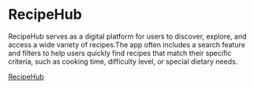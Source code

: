 # RecipeHub


RecipeHub serves as a digital platform for users to discover, explore, and access a wide variety of recipes.The app often includes a search feature and filters to help users quickly find recipes that match their specific criteria, such as cooking time, difficulty level, or special dietary needs.

[RecipeHub](https://6575b634648ed723fb177297--cosmic-crumble-a70835.netlify.app/)


